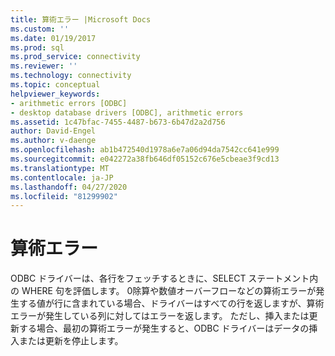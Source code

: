 ```yaml
---
title: 算術エラー |Microsoft Docs
ms.custom: ''
ms.date: 01/19/2017
ms.prod: sql
ms.prod_service: connectivity
ms.reviewer: ''
ms.technology: connectivity
ms.topic: conceptual
helpviewer_keywords:
- arithmetic errors [ODBC]
- desktop database drivers [ODBC], arithmetic errors
ms.assetid: 1c47bfac-7455-4487-b673-6b47d2a2d756
author: David-Engel
ms.author: v-daenge
ms.openlocfilehash: ab1b472540d1978a6e7a06d94da7542cc641e999
ms.sourcegitcommit: e042272a38fb646df05152c676e5cbeae3f9cd13
ms.translationtype: MT
ms.contentlocale: ja-JP
ms.lasthandoff: 04/27/2020
ms.locfileid: "81299902"
---
```

# <a name="arithmetic-errors"></a>算術エラー
ODBC ドライバーは、各行をフェッチするときに、SELECT ステートメント内の WHERE 句を評価します。 0除算や数値オーバーフローなどの算術エラーが発生する値が行に含まれている場合、ドライバーはすべての行を返しますが、算術エラーが発生している列に対してはエラーを返します。 ただし、挿入または更新する場合、最初の算術エラーが発生すると、ODBC ドライバーはデータの挿入または更新を停止します。
